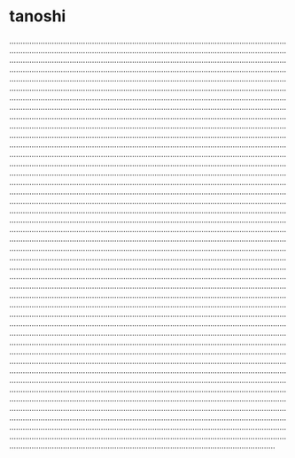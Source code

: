 # tanoshi
...........................................................................................................................................................................................................................................................................................................................................................................................................................................................................................................................................................................................................................................................................................................................................................................................................................................................................................................................................................................................................................................................................................................................................................................................................................................................................................................................................................................................................................................................................................................................................................................................................................................................................................................................................................................................................................................................................................................................................................................................................................................................................................................................................................................................................................................................................................................................................................................................................................................................................................................................................................................................................................................................................................................................................................................................................................................................................................................................................................................................................................................................................................................................................................................................................................................................................................................................................................................................................................................................................................................................................................................................................................................................................................................................................................................................................................................................................................................................................................................................................................................................................................................................................................................................................................................................................................................................................................................................................................................................................................................................................................................................................................................................................................................................................................................................................................................................................................................................................................................................................................................................................................................................................................................................................................................................................................................................................................................................................................................................................................................................................................................................................................................................................